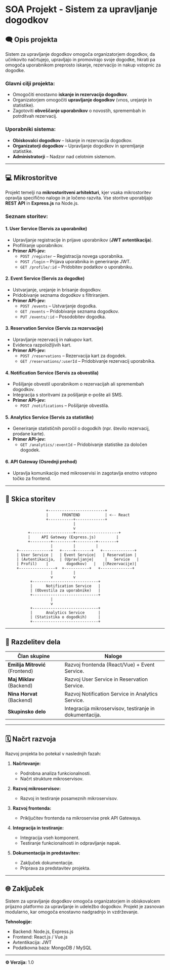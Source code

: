 # SOA Projekt - Sistem za upravljanje dogodkov

## 🗨️ Opis projekta

Sistem za upravljanje dogodkov omogoča organizatorjem dogodkov, da učinkovito načrtujejo, upravljajo in promovirajo svoje dogodke, hkrati pa omogoča uporabnikom preprosto iskanje, rezervacijo in nakup vstopnic za dogodke.

### Glavni cilji projekta:
- Omogočiti enostavno **iskanje in rezervacijo dogodkov**.
- Organizatorjem omogočiti **upravljanje dogodkov** (vnos, urejanje in statistike).
- Zagotoviti **obveščanje uporabnikov** o novostih, spremembah in potrditvah rezervacij.

### Uporabniki sistema:
- **Obiskovalci dogodkov** – Iskanje in rezervacija dogodkov.
- **Organizatorji dogodkov** – Upravljanje dogodkov in spremljanje statistike.
- **Administratorji** – Nadzor nad celotnim sistemom.

---

## 💻 Mikrostoritve

Projekt temelji na **mikrostoritveni arhitekturi**, kjer vsaka mikrostoritev opravlja specifično nalogo in je ločeno razvita. Vse storitve uporabljajo **REST API** in **Express.js** na Node.js.

### Seznam storitev:

#### **1. User Service (Servis za uporabnike)**
- Upravljanje registracije in prijave uporabnikov (**JWT avtentikacija**).
- Profiliranje uporabnikov.
- **Primer API-jev:**
  - `POST /register` – Registracija novega uporabnika.
  - `POST /login` – Prijava uporabnika in generiranje JWT.
  - `GET /profile/:id` – Pridobitev podatkov o uporabniku.

#### **2. Event Service (Servis za dogodke)**
- Ustvarjanje, urejanje in brisanje dogodkov.
- Pridobivanje seznama dogodkov s filtriranjem.
- **Primer API-jev:**
  - `POST /events` – Ustvarjanje dogodka.
  - `GET /events` – Pridobivanje seznama dogodkov.
  - `PUT /events/:id` – Posodobitev dogodka.

#### **3. Reservation Service (Servis za rezervacije)**
- Upravljanje rezervacij in nakupov kart.
- Evidenca razpoložljivih kart.
- **Primer API-jev:**
  - `POST /reservations` – Rezervacija kart za dogodek.
  - `GET /reservations/:userId` – Pridobivanje rezervacij uporabnika.

#### **4. Notification Service (Servis za obvestila)**
- Pošiljanje obvestil uporabnikom o rezervacijah ali spremembah dogodkov.
- Integracija s storitvami za pošiljanje e-pošte ali SMS.
- **Primer API-jev:**
  - `POST /notifications` – Pošiljanje obvestila.

#### **5. Analytics Service (Servis za statistike)**
- Generiranje statističnih poročil o dogodkih (npr. število rezervacij, prodane karte).
- **Primer API-jev:**
  - `GET /analytics/:eventId` – Pridobivanje statistike za določen dogodek.

#### **6. API Gateway (Osrednji prehod)**
- Upravlja komunikacijo med mikroservisi in zagotavlja enotno vstopno točko za frontend.

---

## 📝 Skica storitev

```plaintext
                  +-------------------------+
                  |      FRONTEND           | <-- React
                  +-----------+-------------+
                              |
                              v
          +-------------------+-------------------+
          |     API Gateway (Express.js)         |
          +---------+---------+---------+--------+
                    |         |         |
     +--------------+   +-----+-------+   +--------------+
     | User Service |   | Event Service|   | Reservation |
     | (Avtentikacija,  | (Upravljanje|     |   Service   |
     | Profil)    |        dogodkov)   |   |(Rezervacije)|
     +----------------+  +-----------+   +--------------+
                    |         |
                    v         v
           +-----------------------------+
           |      Notification Service   |
           | (Obvestila za uporabnike)   |
           +-----------------------------+
                    |
                    v
           +-----------------------------+
           |      Analytics Service      |
           | (Statistika o dogodkih)     |
           +-----------------------------+
```

---

## 🤵️ Razdelitev dela

| **Član skupine**            | **Naloge**                                      |
|-------------------------|------------------------------------------------|
| **Emilija Mitrović** (Frontend) | Razvoj frontenda (React/Vue) + Event Service. |
| **Maj Miklav** (Backend)     | Razvoj User Service in Reservation Service.   |
| **Nina Horvat** (Backend)    | Razvoj Notification Service in Analytics Service. |
| **Skupinsko delo**           | Integracija mikroservisov, testiranje in dokumentacija. |

---

## 🗓 Načrt razvoja

Razvoj projekta bo potekal v naslednjih fazah:

1. **Načrtovanje:**
   - Podrobna analiza funkcionalnosti.
   - Načrt strukture mikroservisov.

2. **Razvoj mikroservisov:**
   - Razvoj in testiranje posameznih mikroservisov.

3. **Razvoj frontenda:**
   - Priključitev frontenda na mikroservise prek API Gatewaya.

4. **Integracija in testiranje:**
   - Integracija vseh komponent.
   - Testiranje funkcionalnosti in odpravljanje napak.

5. **Dokumentacija in predstavitev:**
   - Zaključek dokumentacije.
   - Priprava za predstavitev projekta.

---

## 🌐 Zaključek

Sistem za upravljanje dogodkov omogoča organizatorjem in obiskovalcem prijazno platformo za upravljanje in udeležbo dogodkov. Projekt je zasnovan modularno, kar omogoča enostavno nadgradnjo in vzdrževanje.

**Tehnologije:**
- Backend: Node.js, Express.js
- Frontend: React.js / Vue.js
- Avtentikacija: JWT
- Podatkovna baza: MongoDB / MySQL

---

**⚙️ Verzija:** 1.0 
